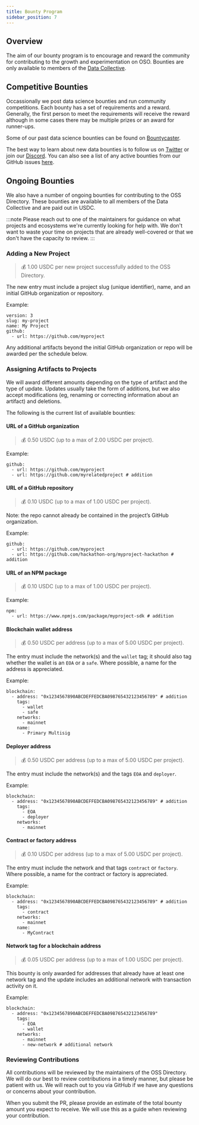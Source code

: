 ```yaml
---
title: Bounty Program
sidebar_position: 7
---
```


## Overview

The aim of our bounty program is to encourage and reward the community for contributing to the growth and experimentation on OSO. Bounties are only available to members of the [Data Collective](https://www.opensource.observer/data-collective).

## Competitive Bounties

Occassionally we post data science bounties and run community competitions. Each bounty has a set of requirements and a reward. Generally, the first person to meet the requirements will receive the reward although in some cases there may be multiple prizes or an award for runner-ups.

Some of our past data science bounties can be found on [Bountycaster](https://www.bountycaster.xyz/fid/19412).

The best way to learn about new data bounties is to follow us on [Twitter](https://twitter.com/OSObserver) or join our [Discord](https://www.opensource.observer/discord). You can also see a list of any active bounties from our GitHub issues [here](https://github.com/opensource-observer/insights/issues).

## Ongoing Bounties

We also have a number of ongoing bounties for contributing to the OSS Directory. These bounties are available to all members of the Data Collective and are paid out in USDC.

:::note
Please reach out to one of the maintainers for guidance on what projects and ecosystems we're currently looking for help with. We don't want to waste your time on projects that are already well-covered or that we don't have the capacity to review.
:::

### Adding a New Project

> 💰 1.00 USDC per new project successfully added to the OSS Directory.

The new entry must include a project slug (unique identifier), name, and an initial GitHub organization or repository.

Example:

```
version: 3
slug: my-project
name: My Project
github:
  - url: https://github.com/myproject
```

Any additional artifacts beyond the initial GitHub organization or repo will be awarded per the schedule below.

### Assigning Artifacts to Projects

We will award different amounts depending on the type of artifact and the type of update. Updates usually take the form of additions, but we also accept modifications (eg, renaming or correcting information about an artifact) and deletions.

The following is the current list of available bounties:

#### URL of a GitHub organization

> 💰 0.50 USDC (up to a max of 2.00 USDC per project).

Example:

```
github:
  - url: https://github.com/myproject
  - url: https://github.com/myrelatedproject # addition
```

#### URL of a GitHub repository

> 💰 0.10 USDC (up to a max of 1.00 USDC per project).

Note: the repo cannot already be contained in the project’s GitHub organization.

Example:

```
github:
  - url: https://github.com/myproject
  - url: https://github.com/hackathon-org/myproject-hackathon # addition
```

#### URL of an NPM package

> 💰 0.10 USDC (up to a max of 1.00 USDC per project).

Example:

```
npm:
  - url: https://www.npmjs.com/package/myproject-sdk # addition
```

#### Blockchain wallet address

> 💰 0.50 USDC per address (up to a max of 5.00 USDC per project).

The entry must include the network(s) and the `wallet` tag; it should also tag whether the wallet is an `EOA` or a `safe`. Where possible, a name for the address is appreciated.

Example:

```
blockchain:
  - address: "0x1234567890ABCDEFFEDCBA098765432123456789" # addition
    tags:
      - wallet
      - safe
    networks:
      - mainnet
    name:
      - Primary Multisig
```

#### Deployer address

> 💰 0.50 USDC per address (up to a max of 5.00 USDC per project).

The entry must include the network(s) and the tags `EOA` and `deployer`.

Example:

```
blockchain:
  - address: "0x1234567890ABCDEFFEDCBA098765432123456789" # addition
    tags:
      - EOA
      - deployer
    networks:
      - mainnet
```

#### Contract or factory address

> 💰 0.10 USDC per address (up to a max of 5.00 USDC per project).

The entry must include the network and that tags `contract` or `factory`. Where possible, a name for the contract or factory is appreciated.

Example:

```
blockchain:
  - address: "0x1234567890ABCDEFFEDCBA098765432123456789" # addition
    tags:
      - contract
    networks:
      - mainnet
    name:
      - MyContract
```

#### Network tag for a blockchain address

> 💰 0.05 USDC per address (up to a max of 1.00 USDC per project).

This bounty is only awarded for addresses that already have at least one network tag and the update includes an additional network with transaction activity on it.

Example:

```
blockchain:
  - address: "0x1234567890ABCDEFFEDCBA098765432123456789"
    tags:
      - EOA
      - wallet
    networks:
      - mainnet
      - new-network # additional network
```

### Reviewing Contributions

All contributions will be reviewed by the maintainers of the OSS Directory. We will do our best to review contributions in a timely manner, but please be patient with us. We will reach out to you via GitHub if we have any questions or concerns about your contribution.

When you submit the PR, please provide an estimate of the total bounty amount you expect to receive. We will use this as a guide when reviewing your contribution.
